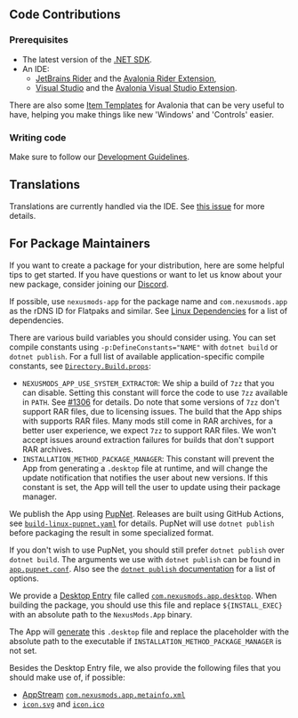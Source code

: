 ﻿## Code Contributions

### Prerequisites

- The latest version of the [.NET SDK](https://dotnet.microsoft.com/en-us/download/dotnet/8.0).
- An IDE:
    - [JetBrains Rider](https://www.jetbrains.com/rider/) and the [Avalonia Rider Extension](https://plugins.jetbrains.com/plugin/14839-avaloniarider),
    - [Visual Studio](https://visualstudio.microsoft.com/downloads/) and the [Avalonia Visual Studio Extension](https://marketplace.visualstudio.com/items?itemName=AvaloniaTeam.AvaloniaVS).

There are also some [Item Templates](https://github.com/AvaloniaUI/avalonia-dotnet-templates) for Avalonia that can be very useful to have,
helping you make things like new 'Windows' and 'Controls' easier.

### Writing code

Make sure to follow our [Development Guidelines](./development-guidelines/UICodingGuidelines.md).

## Translations

Translations are currently handled via the IDE. See [this issue](https://github.com/Nexus-Mods/NexusMods.App/issues/598) for more details.

## For Package Maintainers

If you want to create a package for your distribution, here are some helpful tips to get started. If you have questions or want to let us know about your new package, consider joining our [Discord](https://discord.gg/ReWTxb93jS).

If possible, use `nexusmods-app` for the package name and `com.nexusmods.app` as the rDNS ID for Flatpaks and similar. See [Linux Dependencies](../users/SystemRequirements.md#linux-dependencies) for a list of dependencies.

There are various build variables you should consider using. You can set compile constants using `-p:DefineConstants="NAME"` with `dotnet build` or `dotnet publish`. For a full list of available application-specific compile constants, see [`Directory.Build.props`](https://github.com/Nexus-Mods/NexusMods.App/blob/main/Directory.Build.props):

- `NEXUSMODS_APP_USE_SYSTEM_EXTRACTOR`: We ship a build of `7zz` that you can disable. Setting this constant will force the code to use `7zz` available in `PATH`. See [#1306](https://github.com/Nexus-Mods/NexusMods.App/issues/1306#issuecomment-2095755699) for details. Do note that some versions of `7zz` don't support RAR files, due to licensing issues. The build that the App ships with supports RAR files. Many mods still come in RAR archives, for a better user experience, we expect `7zz` to support RAR files. We won't accept issues around extraction failures for builds that don't support RAR archives.
- `INSTALLATION_METHOD_PACKAGE_MANAGER`: This constant will prevent the App from generating a `.desktop` file at runtime, and will change the update notification that notifies the user about new versions. If this constant is set, the App will tell the user to update using their package manager.

We publish the App using [PupNet](https://github.com/kuiperzone/PupNet-Deploy). Releases are built using GitHub Actions, see [`build-linux-pupnet.yaml`](https://github.com/Nexus-Mods/NexusMods.App/blob/main/.github/workflows/build-linux-pupnet.yaml) for details. PupNet will use `dotnet publish` before packaging the result in some specialized format.

If you don't wish to use PupNet, you should still prefer `dotnet publish` over `dotnet build`. The arguments we use with `dotnet publish` can be found in [`app.pupnet.conf`](https://github.com/Nexus-Mods/NexusMods.App/blob/main/src/NexusMods.App/app.pupnet.conf). Also see the [`dotnet publish` documentation](https://learn.microsoft.com/en-us/dotnet/core/tools/dotnet-publish#options) for a list of options.

We provide a [Desktop Entry](https://specifications.freedesktop.org/desktop-entry-spec/desktop-entry-spec-latest.html) file called [`com.nexusmods.app.desktop`](https://github.com/Nexus-Mods/NexusMods.App/blob/main/src/NexusMods.App/com.nexusmods.app.desktop). When building the package, you should use this file and replace `${INSTALL_EXEC}` with an absolute path to the `NexusMods.App` binary.

The App will [generate](https://github.com/Nexus-Mods/NexusMods.App/blob/main/src/NexusMods.CrossPlatform/ProtocolRegistration/ProtocolRegistrationLinux.cs) this `.desktop` file and replace the placeholder with the absolute path to the executable if `INSTALLATION_METHOD_PACKAGE_MANAGER` is not set.

Besides the Desktop Entry file, we also provide the following files that you should make use of, if possible:

- [AppStream](https://www.freedesktop.org/software/appstream/docs/) [`com.nexusmods.app.metainfo.xml`](https://github.com/Nexus-Mods/NexusMods.App/blob/main/src/NexusMods.App/com.nexusmods.app.metainfo.xml)
- [`icon.svg`](https://github.com/Nexus-Mods/NexusMods.App/blob/main/src/NexusMods.App/icon.svg) and [`icon.ico`](https://github.com/Nexus-Mods/NexusMods.App/blob/main/src/NexusMods.App/icon.ico)
